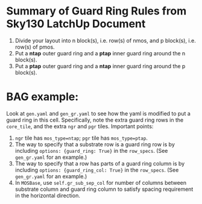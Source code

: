 # Summary of Guard Ring Rules from Sky130 LatchUp Document

1. Divide your layout into n block(s), i.e. row(s) of nmos, and p block(s), i.e. row(s) of pmos.
2. Put a **ntap** outer guard ring and a **ptap** inner guard ring around the n block(s).
3. Put a **ptap** outer guard ring and a **ntap** inner guard ring around the p block(s).

# BAG example:
Look at `gen.yaml` and `gen_gr.yaml` to see how the yaml is modified to put a guard ring in this cell. Specifically, note the extra guard ring rows in the `core_tile`, and the extra `ngr` and `pgr` tiles.
Important points:
1. `ngr` tile has `mos_type=ntap`; `pgr` tile has `mos_type=ptap`.
2. The way to specify that a substrate row is a guard ring row is by including `options: {guard_ring: True}` in the `row_specs`. (See `gen_gr.yaml` for an example.)
3. The way to specify that a row has parts of a guard ring column is by including `options: {guard_ring_col: True}` in the `row_specs`. (See `gen_gr.yaml` for an example.)
4. In `MOSBase`, use `self.gr_sub_sep_col` for number of columns between substrate column and guard ring column to satisfy spacing requirement in the horizontal direction.
